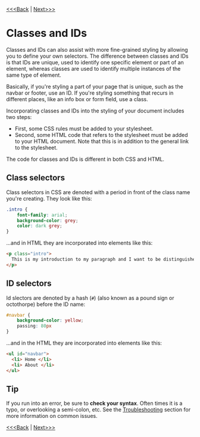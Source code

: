 [<<<Back](filter.md) | [Next>>>](selectors.md)

# Classes and IDs

Classes and IDs can also assist with more fine-grained styling by allowing you to define your own selectors. The difference between classes and IDs is that IDs are unique, used to identify one specific element or part of an element, whereas classes are used to identify multiple instances of the same type of element.

Basically, if you're styling a part of your page that is unique, such as the navbar or footer, use an ID. If you're styling something that recurs in different places, like an info box or form field, use a class.

Incorporating classes and IDs into the styling of your document includes two steps:

- First, some CSS rules must be added to your stylesheet.
- Second, some HTML code that refers to the stylesheet must be added to your HTML document. Note that this is in addition to the general link to the stylesheet.

The code for classes and IDs is different in both CSS and HTML.

## Class selectors

Class selectors in CSS are denoted with a period in front of the class name you're creating. They look like this:

```css
.intro {
    font-family: arial;
    background-color: grey;
    color: dark grey;
}
```

...and in HTML they are incorporated into elements like this:

```html
<p class="intro">
  This is my introduction to my paragraph and I want to be distinguished from the rest of my content so I will add it as a class and note where the intros are found in my HTML.
</p>
```

## ID selectors 

Id slectors are denoted by a hash (`#`) (also known as a pound sign or octothorpe) before the ID name:

```css
#navbar {
    background-color: yellow;
    passing: 80px
}
```
...and in the HTML they are incorporated into elements like this:

```html
<ul id="navbar">
  <li> Home </li>
  <li> About </li>
</ul>
```

## Tip

If you run into an error, be sure to **check your syntax**. Often times it is a typo, or overlooking a semi-colon, etc. See the [Troubleshooting](troubleshooting.md) section for more information on common issues.

[<<<Back](filter.md) | [Next>>>](selectors.md)
